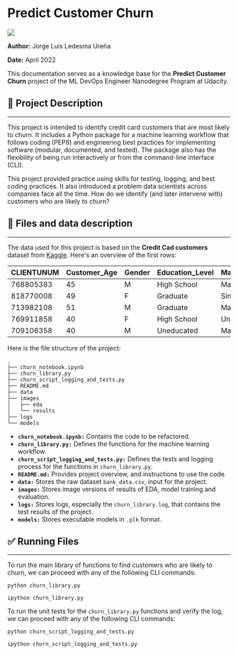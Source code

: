 # Predict Customer Churn

![](https://miro.medium.com/max/1400/1*lnPucWPldjHus0vFxruRTQ.png)

**Author:** Jorge Luis Ledesma Ureña

**Date:** April 2022

This documentation serves as a knowledge base for the **Predict Customer Churn** project of the ML DevOps Engineer Nanodegree Program at Udacity.

## 🚀 Project Description
---
This project is intended to identify credit card customers that are most likely to churn. It includes a Python package for a machine learning workflow that follows coding (PEP8) and engineering best practices for implementing software (modular, documented, and tested). The package also has the flexibility of being run interactively or from the command-line interface (CLI).

This project provided practice using skills for testing, logging, and best coding practices. It also introduced a problem data scientists across companies face all the time. How do we identify (and later intervene with) customers who are likely to churn?

## 📂 Files and data description
---
The data used for this project is based on the **Credit Cad customers** dataset from [Kaggle](https://www.kaggle.com/datasets/sakshigoyal7/credit-card-customers). Here's an overview of the first rows:

| CLIENTUNUM | Customer_Age | Gender | Education_Level | Marital_Status | Income_Category |
|------------|--------------|--------|-----------------|----------------|-----------------|
| 768805383  | 45           | M      | High School     | Married        | 60K - 80K       |
| 818770008  | 49           | F      | Graduate        | Single         | Less than $40K  |
| 713982108  | 51           | M      | Graduate        | Married        | 80K - 120K      |
| 769911858  | 40           | F      | High School     | Unknown        | Less than $40K  |
| 709106358  | 40           | M      | Uneducated      | Married        | 60K - 80K       |

Here is the file structure of the project:

```
.
├── churn_notebook.ipynb
├── churn_library.py
├── churn_script_logging_and_tests.py
├── README.md
├── data             
├── images
│   ├── eda
│   └── results
├── logs
└── models
```

* **`churn_notebook.ipynb:`** Contains the code to be refactored.
* **`churn_library.py:`** Defines the functions for the machine learning workflow.
* **`churn_script_logging_and_tests.py:`** Defines the tests and logging process for the functions in `churn_library.py`.
* **`README.md:`** Provides project overview, and instructions to use the code.
* **`data:`** Stores the raw dataset `bank_data.csv`, input for the project.
* **`images:`** Stores image versions of results of EDA, model training and evaluation.
* **`logs:`** Stores logs, especially the `churn_library.log`, that contains the test results of the project.
* **`models:`** Stores executable models in `.plk` format.

## ✅ Running Files
---
To run the main library of functions to find customers who are likely to churn, we can proceed with any of the following CLI commands:
```
python churn_library.py
```
```
ipython churn_library.py
```
To run the unit tests for the `churn_library.py` functions and verify the log, we can proceed with any of the following CLI commands:
```
python churn_script_logging_and_tests.py
```
```
ipython churn_script_logging_and_tests.py
```